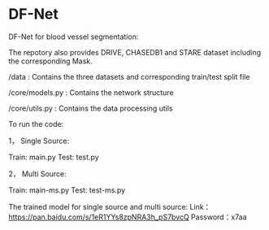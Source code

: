 # DF-Net

DF-Net for blood vessel segmentation:

The repotory also provides DRIVE, CHASEDB1 and STARE dataset including the corresponding Mask.

/data :           Contains the three datasets and corresponding train/test split file

/core/models.py : Contains the network structure

/core/utils.py  : Contains the data processing utils


To run the code:

1， Single Source:

Train: main.py
Test:  test.py

2， Multi Source:

Train: main-ms.py
Test:  test-ms.py

The trained model for single source and multi source:
Link：https://pan.baidu.com/s/1eR1YYs8zpNRA3h_pS7bvcQ 
Password：x7aa 

